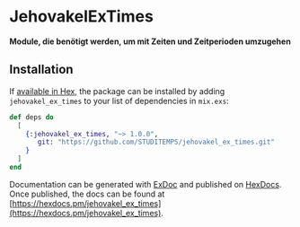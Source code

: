 # JehovakelExTimes

**Module, die benötigt werden, um mit Zeiten und Zeitperioden umzugehen**

## Installation

If [available in Hex](https://hex.pm/docs/publish), the package can be installed
by adding `jehovakel_ex_times` to your list of dependencies in `mix.exs`:

```elixir
def deps do
  [
    {:jehovakel_ex_times, "~> 1.0.0",
       git: "https://github.com/STUDITEMPS/jehovakel_ex_times.git"
    }
  ]
end
```

Documentation can be generated with [ExDoc](https://github.com/elixir-lang/ex_doc)
and published on [HexDocs](https://hexdocs.pm). Once published, the docs can
be found at [https://hexdocs.pm/jehovakel_ex_times](https://hexdocs.pm/jehovakel_ex_times).

